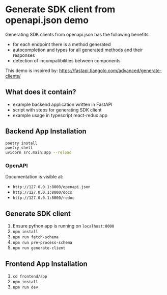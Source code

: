 # Generate SDK client from openapi.json demo

Generating SDK clients from openapi.json has the following benefits:

- for each endpoint there is a method generated
- autocompletion and types for all generated methods and their responses
- detection of incompatibilities between components

This demo is inspired by: <https://fastapi.tiangolo.com/advanced/generate-clients/>

## What does it contain?

- example backend application written in FastAPI
- script with steps for generating SDK client
- example usage in typescript react-redux app

## Backend App Installation

```sh
poetry install
poetry shell
uvicorn src.main:app --reload
```

### OpenAPI

Documentation is visible at:

- `http://127.0.0.1:8000/openapi.json`
- `http://127.0.0.1:8000/docs`
- `http://127.0.0.1:8000/redoc`

## Generate SDK client

1. Ensure python app is running on `localhost:8000`
2. `npm install`
3. `npm run fetch-schema`
4. `npm run pre-process-schema`
5. `npm run generate-client`

## Frontend App Installation

1. `cd frontend/app`
2. `npm install`
3. `npm run dev`
